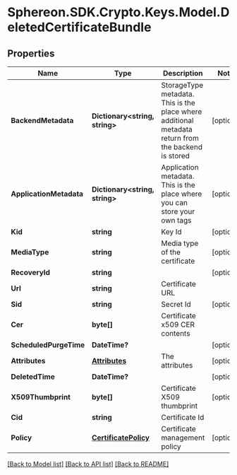 # Sphereon.SDK.Crypto.Keys.Model.DeletedCertificateBundle
## Properties

Name | Type | Description | Notes
------------ | ------------- | ------------- | -------------
**BackendMetadata** | **Dictionary&lt;string, string&gt;** | StorageType metadata. This is the place where additional metadata return from the backend is stored | [optional] 
**ApplicationMetadata** | **Dictionary&lt;string, string&gt;** | Application metadata. This is the place where you can store your own tags | [optional] 
**Kid** | **string** | Key Id | [optional] 
**MediaType** | **string** | Media type of the certificate | [optional] 
**RecoveryId** | **string** |  | [optional] 
**Url** | **string** | Certificate URL | 
**Sid** | **string** | Secret Id | [optional] 
**Cer** | **byte[]** | Certificate x509 CER contents | 
**ScheduledPurgeTime** | **DateTime?** |  | [optional] 
**Attributes** | [**Attributes**](Attributes.md) | The attributes | [optional] 
**DeletedTime** | **DateTime?** |  | [optional] 
**X509Thumbprint** | **byte[]** | Certificate X509 thumbprint | [optional] 
**Cid** | **string** | Certificate Id | 
**Policy** | [**CertificatePolicy**](CertificatePolicy.md) | Certificate management policy | [optional] 

[[Back to Model list]](../README.md#documentation-for-models) [[Back to API list]](../README.md#documentation-for-api-endpoints) [[Back to README]](../README.md)


